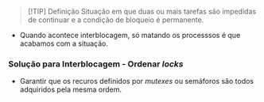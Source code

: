 
> [!TIP] Definição
> Situação em que duas ou mais tarefas são impedidas de continuar e a condição de bloqueio é permanente.

- Quando acontece interblocagem, só matando os processsos é que acabamos com a situação.

### Solução para Interblocagem - Ordenar _locks_

- Garantir que os recuros definidos por _mutexes_ ou semáforos são todos adquiridos pela mesma ordem.